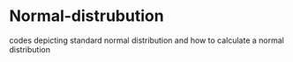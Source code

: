# Normal-distrubution
codes depicting standard normal distribution and how to calculate a normal distribution
